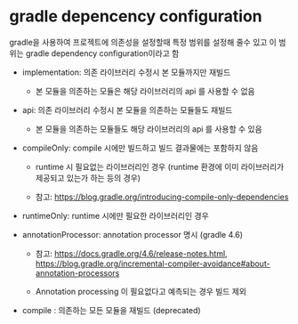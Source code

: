 # gradle depencency configuration
gradle을 사용하여 프로젝트에 의존성을 설정할때 특정 범위를 설정해 줄수 있고 이 범위는 gradle dependency configuration이라고 함

- implementation: 의존 라이브러리 수정시 본 모듈까지만 재빌드

    - 본 모듈을 의존하는 모듈은 해당 라이브러리의 api 를 사용할 수 없음

- api: 의존 라이브러리 수정시 본 모듈을 의존하는 모듈들도 재빌드

    - 본 모듈을 의존하는 모듈들도 해당 라이브러리의 api 를 사용할 수 있음

- compileOnly: compile 시에만 빌드하고 빌드 결과물에는 포함하지 않음

    - runtime 시 필요없는 라이브러리인 경우 (runtime 환경에 이미 라이브러리가 제공되고 있는가 하는 등의 경우)

    - 참고: https://blog.gradle.org/introducing-compile-only-dependencies

- runtimeOnly: runtime 시에만 필요한 라이브러리인 경우

- annotationProcessor: annotation processor 명시 (gradle 4.6)

    - 참고: https://docs.gradle.org/4.6/release-notes.html, 
https://blog.gradle.org/incremental-compiler-avoidance#about-annotation-processors 

    - Annotation processing 이 필요없다고 예측되는 경우 빌드 제외

- compile : 의존하는 모든 모듈을 재빌드 (deprecated)